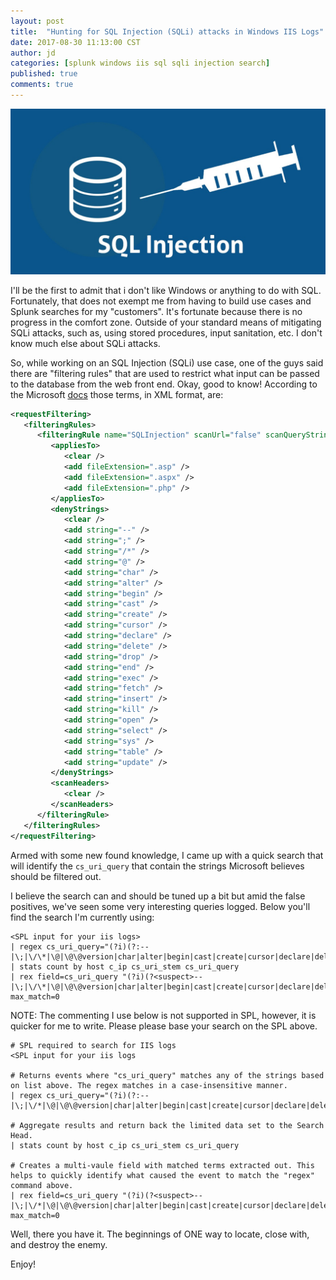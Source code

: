 ```yaml
---
layout: post
title:  "Hunting for SQL Injection (SQLi) attacks in Windows IIS Logs"
date: 2017-08-30 11:13:00 CST
author: jd
categories: [splunk windows iis sql sqli injection search]
published: true
comments: true
---
```


![sql-injection](/images/sql-injection.jpg)

I'll be the first to admit that i don't like Windows or anything to do with SQL. Fortunately, that does not exempt me from having to build use cases and Splunk searches for my "customers". It's fortunate because there is no progress in the comfort zone. Outside of your standard means of mitigating SQLi attacks, such as, using stored procedures, input sanitation, etc. I don't know much else about SQLi attacks.

<!--more-->

So, while working on an SQL Injection (SQLi) use case, one of the guys said there are "filtering rules" that are used to restrict what input can be passed to the database from the web front end. Okay, good to know! According to the Microsoft [docs](https://docs.microsoft.com/en-us/iis/configuration/system.webserver/security/requestfiltering/filteringrules/)  those terms, in XML format, are:

```xml
<requestFiltering>
   <filteringRules>
      <filteringRule name="SQLInjection" scanUrl="false" scanQueryString="true">
         <appliesTo>
            <clear />
            <add fileExtension=".asp" />
            <add fileExtension=".aspx" />
            <add fileExtension=".php" />
         </appliesTo>
         <denyStrings>
            <clear />
            <add string="--" />
            <add string=";" />
            <add string="/*" />
            <add string="@" />
            <add string="char" />
            <add string="alter" />
            <add string="begin" />
            <add string="cast" />
            <add string="create" />
            <add string="cursor" />
            <add string="declare" />
            <add string="delete" />
            <add string="drop" />
            <add string="end" />
            <add string="exec" />
            <add string="fetch" />
            <add string="insert" />
            <add string="kill" />
            <add string="open" />
            <add string="select" />
            <add string="sys" />
            <add string="table" />
            <add string="update" />
         </denyStrings>
         <scanHeaders>
            <clear />
         </scanHeaders>
      </filteringRule>
   </filteringRules>
</requestFiltering>
```

Armed with some new found knowledge, I came up with a quick search that will identify the `cs_uri_query` that contain the strings Microsoft believes should be filtered out.

I believe the search can and should be tuned up a bit but amid the false positives, we've seen some very interesting queries logged. Below you'll find the search I'm currently using:

```
<SPL input for your iis logs>
| regex cs_uri_query="(?i)(?:--|\;|\/\*|\@|\@\@version|char|alter|begin|cast|create|cursor|declare|delete|drop|end|exec|fetch|insert|kill|open|select|sys|table|update)"
| stats count by host c_ip cs_uri_stem cs_uri_query
| rex field=cs_uri_query "(?i)(?<suspect>--|\;|\/\*|\@|\@\@version|char|alter|begin|cast|create|cursor|declare|delete|drop|end|exec|fetch|insert|kill|open|select|sys|table|update)" max_match=0
```

NOTE: The commenting I use below is not supported in SPL, however, it is quicker for me to write. Please please base your search on the SPL above.

```
# SPL required to search for IIS logs
<SPL input for your iis logs

# Returns events where "cs_uri_query" matches any of the strings based on list above. The regex matches in a case-insensitive manner.
| regex cs_uri_query="(?i)(?:--|\;|\/*|\@|\@\@version|char|alter|begin|cast|create|cursor|declare|delete|drop|end|exec|fetch|insert|kill|open|select|sys|table|update)"

# Aggregate results and return back the limited data set to the Search Head.
| stats count by host c_ip cs_uri_stem cs_uri_query

# Creates a multi-vaule field with matched terms extracted out. This helps to quickly identify what caused the event to match the "regex" command above.
| rex field=cs_uri_query "(?i)(?<suspect>--
|\;|\/*|\@|\@\@version|char|alter|begin|cast|create|cursor|declare|delete|drop|end|exec|fetch|insert|kill|open|select|sys|table|update)" max_match=0
```

Well, there you have it. The beginnings of ONE way to locate, close with, and destroy the enemy.

Enjoy!

